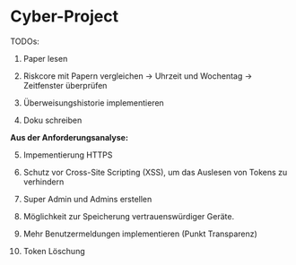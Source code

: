 # Cyber-Project


TODOs:

1. Paper lesen
  
2. Riskcore mit Papern vergleichen
-> Uhrzeit und Wochentag
-> Zeitfenster überprüfen

3. Überweisungshistorie implementieren

4. Doku schreiben

**Aus der Anforderungsanalyse:**

5. Impementierung HTTPS

6. Schutz vor Cross-Site Scripting (XSS), um das Auslesen von Tokens zu verhindern

7. Super Admin und Admins erstellen

8. Möglichkeit zur Speicherung vertrauenswürdiger Geräte.

9. Mehr Benutzermeldungen implementieren (Punkt Transparenz)

10. Token Löschung
